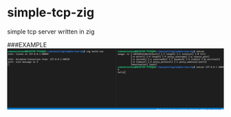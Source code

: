 # simple-tcp-zig
simple tcp server written in zig

###EXAMPLE
![alt text](./screenshot/Screenshot%202022-08-06%20213125.png)